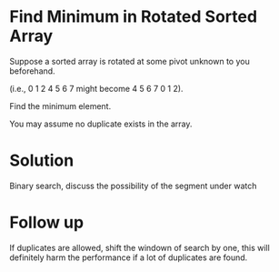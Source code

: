 Find Minimum in Rotated Sorted Array
===

Suppose a sorted array is rotated at some pivot unknown to you beforehand.

(i.e., 0 1 2 4 5 6 7 might become 4 5 6 7 0 1 2).

Find the minimum element.

You may assume no duplicate exists in the array.

Solution
===
Binary search, discuss the possibility of the segment under watch

Follow up
===
If duplicates are allowed, shift the windown of search by one, this will definitely harm the performance if a lot of duplicates are found. 
